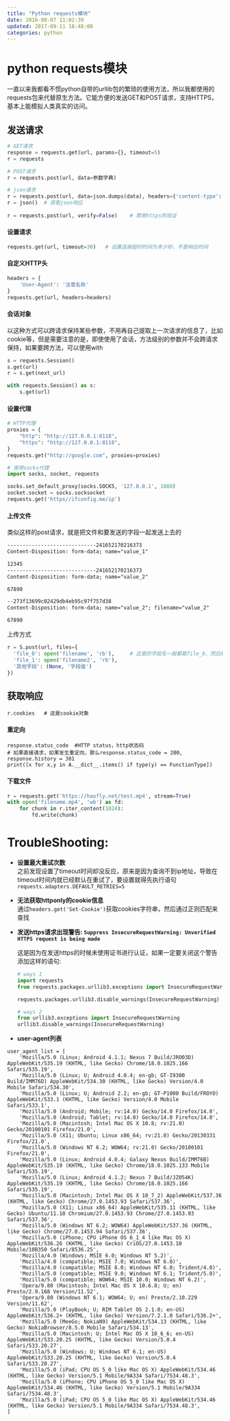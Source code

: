 ```yaml
---
title: "Python requests模块"
date: 2016-08-07 11:02:39
updated: 2017-09-11 18:48:00
categories: python
---
```

# python requests模块
一直以来我都看不惯python自带的urllib包的繁琐的使用方法，所以我都使用的requests包来代替原生方法。它能方便的发送GET和POST请求，支持HTTPS，基本上能模拟人类真实的访问。

## 发送请求

```python
# GET请求
response = requests.get(url, params={}, timeout=5)
r = requests

# POST请求
r = requests.post(url, data=参数字典)

# json请求
r = requests.post(url, data=json.dumps(data), headers={'content-type': 'applicationjson')
r = json()	# 获取json响应
                                                       
r = requests.post(url, verify=False)	# 禁用https的验证                                                    
```

#### 设置请求

```python
requests.get(url, timeout=30)	# 设置连接超时时间为多少秒，不是响应时间
```

#### 自定义HTTP头

```python
headers = {
	'User-Agent': '注意名称'
}
requests.get(url, headers=headers)
```

#### 会话对象

以这种方式可以跨请求保持某些参数，不用再自己提取上一次请求的信息了，比如cookie等，但是需要注意的是，即使使用了会话，方法级别的参数并不会跨请求保持，如果要跨方法，可以使用with

```python
s = requests.Session()
s.get(url)
r = s.get(next_url)

with requests.Session() as s:
	s.get(url)
```

#### 设置代理

```python
# HTTP代理
proxies = {
    "http": "http://127.0.0.1:8118",
  	"https": "http://127.0.0.1:8118",
}
requests.get("http://google.com", proxies=proxies)

# 使用socks代理
import socks, socket, requests

socks.set_default_proxy(socks.SOCK5, '127.0.0.1', 1080)
socket.socket = socks.socksocket
requests.get('https//ifconfig.me/ip')
```

#### 上传文件

类似这样的post请求，就是把文件和要发送的字段一起发送上去的

```tex
-----------------------------241652170216373
Content-Disposition: form-data; name="value_1"

12345
-----------------------------241652170216373
Content-Disposition: form-data; name="value_2"

67890

--273f13699c02429db4eb95c97f757d38
Content-Disposition: form-data; name="value_2"; filename="value_2"

67890
```

上传方式

```python
r = S.post(url, files={
  'file_0': open('filename', 'rb'),		# 这里的字段名一般都取file_0，然后顺序下去
  'file_1': open('filename2', 'rb'),
  '其他字段': (None, '字段值')
})
```

## 获取响应

	r.cookies	# 这是cookie对象
#### 重定向

```
response.status_code  #HTTP status，http状态码
# 如果直接请求，如果发生重定向，那么response.status_code = 200, response.history = 301
print([x for x,y in A.__dict__.items() if type(y) == FunctionType])
```
#### 下载文件

```python
r = requests.get('https://haofly.net/test.mp4', stream=True)
with open('filename.mp4', 'wb') as fd:
    for chunk in r.iter_content(1024):
        fd.write(chunk)
```

# TroubleShooting:

- **设置最大重试次数**  
  之前发现设置了timeout时间却没反应，原来是因为查询不到ip地址，导致在timeout时间内就已经默认在重试了，要设置就得先执行语句`requests.adapters.DEFAULT_RETRIES=5`

- **无法获取httponly的cookie信息**  
  通过`headers.get('Set-Cookie')`获取cookies字符串，然后通过正则匹配来查找

- **发送https请求出现警告: `Suppress InsecureRequestWarning: Unverified HTTPS request is being made`**

  这是因为在发送https的时候未使用证书进行认证，如果一定要关闭这个警告添加这样的语句:

  ```python
  # ways 1
  import requests
  from requests.packages.urllib3.exceptions import InsecureRequestWarning

  requests.packages.urllib3.disable_warnings(InsecureRequestWarning)

  # ways 2
  from urllib3.exceptions import InsecureRequestWarning
  urllib3.disable_warnings(InsecureRequestWarning)
  ```

- **user-agent列表﻿**  
```
user_agent_list = [  
    'Mozilla/5.0 (Linux; Android 4.1.1; Nexus 7 Build/JRO03D) AppleWebKit/535.19 (KHTML, like Gecko) Chrome/18.0.1025.166  Safari/535.19',  
    'Mozilla/5.0 (Linux; U; Android 4.0.4; en-gb; GT-I9300 Build/IMM76D) AppleWebKit/534.30 (KHTML, like Gecko) Version/4.0 Mobile Safari/534.30',  
    'Mozilla/5.0 (Linux; U; Android 2.2; en-gb; GT-P1000 Build/FROYO) AppleWebKit/533.1 (KHTML, like Gecko) Version/4.0 Mobile Safari/533.1',  
    'Mozilla/5.0 (Android; Mobile; rv:14.0) Gecko/14.0 Firefox/14.0',  
    'Mozilla/5.0 (Android; Tablet; rv:14.0) Gecko/14.0 Firefox/14.0',  
    'Mozilla/5.0 (Macintosh; Intel Mac OS X 10.8; rv:21.0) Gecko/20100101 Firefox/21.0',  
    'Mozilla/5.0 (X11; Ubuntu; Linux x86_64; rv:21.0) Gecko/20130331 Firefox/21.0',  
    'Mozilla/5.0 (Windows NT 6.2; WOW64; rv:21.0) Gecko/20100101 Firefox/21.0',  
    'Mozilla/5.0 (Linux; Android 4.0.4; Galaxy Nexus Build/IMM76B) AppleWebKit/535.19 (KHTML, like Gecko) Chrome/18.0.1025.133 Mobile Safari/535.19',  
    'Mozilla/5.0 (Linux; Android 4.1.2; Nexus 7 Build/JZ054K) AppleWebKit/535.19 (KHTML, like Gecko) Chrome/18.0.1025.166 Safari/535.19',  
    'Mozilla/5.0 (Macintosh; Intel Mac OS X 10_7_2) AppleWebKit/537.36 (KHTML, like Gecko) Chrome/27.0.1453.93 Safari/537.36',  
    'Mozilla/5.0 (X11; Linux x86_64) AppleWebKit/535.11 (KHTML, like Gecko) Ubuntu/11.10 Chromium/27.0.1453.93 Chrome/27.0.1453.93 Safari/537.36',  
    'Mozilla/5.0 (Windows NT 6.2; WOW64) AppleWebKit/537.36 (KHTML, like Gecko) Chrome/27.0.1453.94 Safari/537.36',  
    'Mozilla/5.0 (iPhone; CPU iPhone OS 6_1_4 like Mac OS X) AppleWebKit/536.26 (KHTML, like Gecko) CriOS/27.0.1453.10 Mobile/10B350 Safari/8536.25',  
    'Mozilla/4.0 (Windows; MSIE 6.0; Windows NT 5.2)',  
    'Mozilla/4.0 (compatible; MSIE 7.0; Windows NT 6.0)',  
    'Mozilla/4.0 (compatible; MSIE 8.0; Windows NT 6.0; Trident/4.0)',  
    'Mozilla/5.0 (compatible; MSIE 9.0; Windows NT 6.1; Trident/5.0)',  
    'Mozilla/5.0 (compatible; WOW64; MSIE 10.0; Windows NT 6.2)',  
    'Opera/9.80 (Macintosh; Intel Mac OS X 10.6.8; U; en) Presto/2.9.168 Version/11.52',  
    'Opera/9.80 (Windows NT 6.1; WOW64; U; en) Presto/2.10.229 Version/11.62',  
    'Mozilla/5.0 (PlayBook; U; RIM Tablet OS 2.1.0; en-US) AppleWebKit/536.2+ (KHTML, like Gecko) Version/7.2.1.0 Safari/536.2+',  
    'Mozilla/5.0 (MeeGo; NokiaN9) AppleWebKit/534.13 (KHTML, like Gecko) NokiaBrowser/8.5.0 Mobile Safari/534.13',  
    'Mozilla/5.0 (Macintosh; U; Intel Mac OS X 10_6_6; en-US) AppleWebKit/533.20.25 (KHTML, like Gecko) Version/5.0.4 Safari/533.20.27',  
    'Mozilla/5.0 (Windows; U; Windows NT 6.1; en-US) AppleWebKit/533.20.25 (KHTML, like Gecko) Version/5.0.4 Safari/533.20.27',  
    'Mozilla/5.0 (iPad; CPU OS 5_0 like Mac OS X) AppleWebKit/534.46 (KHTML, like Gecko) Version/5.1 Mobile/9A334 Safari/7534.48.3',  
    'Mozilla/5.0 (iPhone; CPU iPhone OS 5_0 like Mac OS X) AppleWebKit/534.46 (KHTML, like Gecko) Version/5.1 Mobile/9A334 Safari/7534.48.3',  
    'Mozilla/5.0 (iPad; CPU OS 5_0 like Mac OS X) AppleWebKit/534.46 (KHTML, like Gecko) Version/5.1 Mobile/9A334 Safari/7534.48.3',  
]
```